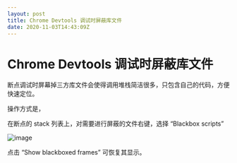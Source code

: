 ```yaml
---
layout: post
title: Chrome Devtools 调试时屏蔽库文件
date: 2020-11-03T14:43:09Z
---
```

# Chrome Devtools 调试时屏蔽库文件

断点调试时屏幕掉三方库文件会使得调用堆栈简洁很多，只包含自己的代码，方便快速定位。

操作方式是，

在断点的 stack 列表上，对需要进行屏蔽的文件右键，选择 “Blackbox scripts”

![image](https://user-images.githubusercontent.com/3783096/96577499-48614d80-1306-11eb-8856-331bc3af4517.png)


点击 “Show blackboxed frames” 可恢复其显示。

